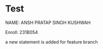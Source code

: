 # Test

NAME: ANSH PRATAP SINGH KUSHWAH

Enroll: 231B054

a new statement is added for feature branch

